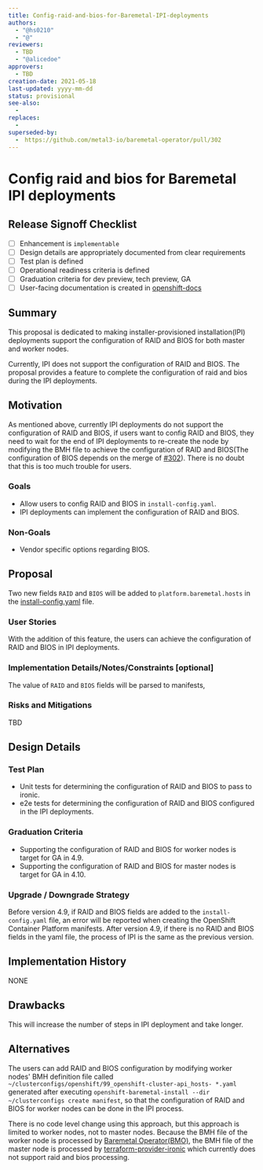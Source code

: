 ```yaml
---
title: Config-raid-and-bios-for-Baremetal-IPI-deployments
authors:
  - "@hs0210"
  - "@"
reviewers:
  - TBD
  - "@alicedoe"
approvers:
  - TBD
creation-date: 2021-05-18
last-updated: yyyy-mm-dd
status: provisional
see-also:
  - 
replaces:
  -
superseded-by:
  -　https://github.com/metal3-io/baremetal-operator/pull/302
---
```


# Config raid and bios for Baremetal IPI deployments

## Release Signoff Checklist

- [ ] Enhancement is `implementable`
- [ ] Design details are appropriately documented from clear requirements
- [ ] Test plan is defined
- [ ] Operational readiness criteria is defined
- [ ] Graduation criteria for dev preview, tech preview, GA
- [ ] User-facing documentation is created in [openshift-docs](https://github.com/openshift/openshift-docs/)

## Summary

This proposal is dedicated to making installer-provisioned installation(IPI) deployments
support the configuration of RAID and BIOS for both master and worker nodes.

Currently, IPI does not support the configuration of RAID and BIOS. The proposal provides a feature to complete the
configuration of raid and bios during the IPI deployments.

## Motivation

As mentioned above, currently IPI deployments do not support the configuration of RAID and BIOS, if users want to
config RAID and BIOS, they need to wait for the end of IPI deployments to re-create the node by modifying the BMH
file to achieve the configuration of RAID and BIOS(The configuration of BIOS depends on the merge of [#302](https://github.com/metal3-io/baremetal-operator/pull/302)).
There is no doubt that this is too much trouble for users.

### Goals

- Allow users to config RAID and BIOS in `install-config.yaml`.
- IPI deployments can implement the configuration of RAID and BIOS.

### Non-Goals

- Vendor specific options regarding BIOS.

## Proposal

Two new fields `RAID` and `BIOS` will be added to `platform.baremetal.hosts` in the [install-config.yaml](https://github.com/openshift/installer/blob/master/data/data/install.openshift.io_installconfigs.yaml) file.

### User Stories

With the addition of this feature, the users can achieve the configuration of RAID and BIOS in IPI deployments.

### Implementation Details/Notes/Constraints [optional]

The value of `RAID` and `BIOS` fields will be parsed to manifests,

### Risks and Mitigations

TBD

## Design Details

### Test Plan

- Unit tests for determining the configuration of RAID and BIOS to pass to ironic.
- e2e tests for determining the configuration of RAID and BIOS configured in the IPI deployments.

### Graduation Criteria

- Supporting the configuration of RAID and BIOS for worker nodes is target for GA in 4.9.
- Supporting the configuration of RAID and BIOS for master nodes is target for GA in 4.10.

### Upgrade / Downgrade Strategy

Before version 4.9, if RAID and BIOS fields are added to the `install-config.yaml` file,
an error will be reported when creating the OpenShift Container Platform manifests.
After version 4.9, if there is no RAID and BIOS fields in the yaml file, the process
of IPI is the same as the previous version.

## Implementation History

NONE

## Drawbacks

This will increase the number of steps in IPI deployment and take longer.

## Alternatives

The users can add RAID and BIOS configuration by modifying worker nodes' BMH definition file called
`~/clusterconfigs/openshift/99_openshift-cluster-api_hosts- *.yaml` generated after executing
`openshift-baremetal-install --dir ~/clusterconfigs create manifest`, so that the configuration
of RAID and BIOS for worker nodes can be done in the IPI process.

There is no code level change using this approach, but this approach is limited to worker nodes, not to master nodes.
Because the BMH file of the worker node is processed by [Baremetal Operator(BMO)](https://github.com/metal3-io/baremetal-operator), the BMH file of the master node
is processed by [terraform-provider-ironic](https://github.com/openshift-metal3/terraform-provider-ironic) which currently does not support raid and bios processing.
